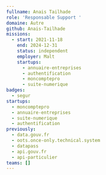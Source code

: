 ```yaml
---
fullname: Anais Tailhade
role: 'Responsable Support '
domaine: Autre
github: Anais-Tailhade
missions:
  - start: 2021-11-18
    end: 2024-12-31
    status: independent
    employer: Malt
    startups:
      - annuaire-entreprises
      - authentification
      - moncomptepro
      - suite-numerique
badges:
  - segur
startups:
  - moncomptepro
  - annuaire-entreprises
  - suite-numerique
  - authentification
previously:
  - data.gouv.fr
  - oots.once-only.technical.system
  - datapass
  - api.gouv.fr
  - api-particulier
teams: []
---
```

